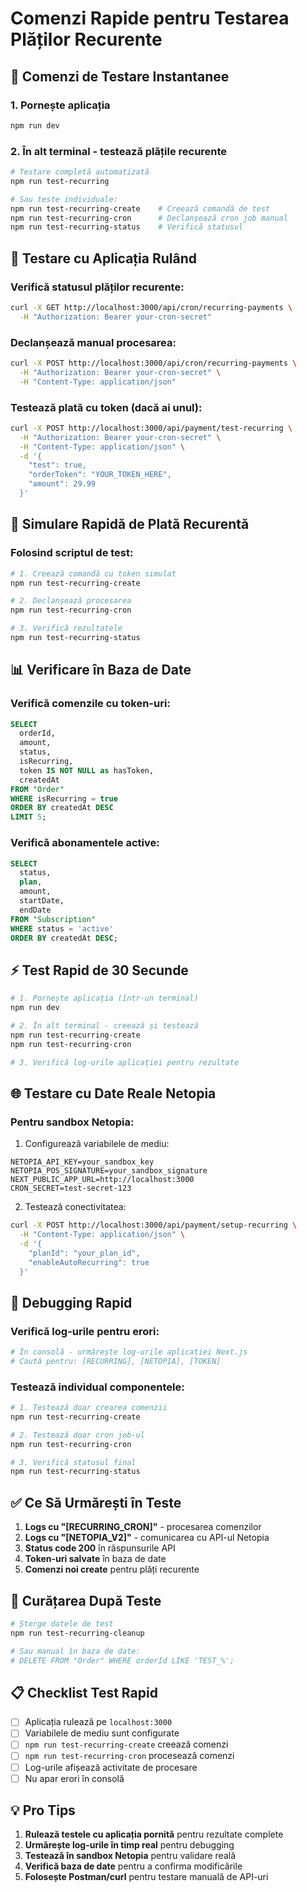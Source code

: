 # Comenzi Rapide pentru Testarea Plăților Recurente

## 🚀 Comenzi de Testare Instantanee

### 1. Pornește aplicația
```bash
npm run dev
```

### 2. În alt terminal - testează plățile recurente
```bash
# Testare completă automatizată
npm run test-recurring

# Sau teste individuale:
npm run test-recurring-create    # Creează comandă de test
npm run test-recurring-cron      # Declanșează cron job manual
npm run test-recurring-status    # Verifică statusul
```

## 🎯 Testare cu Aplicația Rulând

### Verifică statusul plăților recurente:
```bash
curl -X GET http://localhost:3000/api/cron/recurring-payments \
  -H "Authorization: Bearer your-cron-secret"
```

### Declanșează manual procesarea:
```bash
curl -X POST http://localhost:3000/api/cron/recurring-payments \
  -H "Authorization: Bearer your-cron-secret" \
  -H "Content-Type: application/json"
```

### Testează plată cu token (dacă ai unul):
```bash
curl -X POST http://localhost:3000/api/payment/test-recurring \
  -H "Authorization: Bearer your-cron-secret" \
  -H "Content-Type: application/json" \
  -d '{
    "test": true,
    "orderToken": "YOUR_TOKEN_HERE",
    "amount": 29.99
  }'
```

## 🔧 Simulare Rapidă de Plată Recurentă

### Folosind scriptul de test:
```bash
# 1. Creează comandă cu token simulat
npm run test-recurring-create

# 2. Declanșează procesarea
npm run test-recurring-cron

# 3. Verifică rezultatele
npm run test-recurring-status
```

## 📊 Verificare în Baza de Date

### Verifică comenzile cu token-uri:
```sql
SELECT 
  orderId, 
  amount, 
  status, 
  isRecurring,
  token IS NOT NULL as hasToken,
  createdAt
FROM "Order" 
WHERE isRecurring = true 
ORDER BY createdAt DESC 
LIMIT 5;
```

### Verifică abonamentele active:
```sql
SELECT 
  status, 
  plan, 
  amount, 
  startDate, 
  endDate
FROM "Subscription" 
WHERE status = 'active' 
ORDER BY createdAt DESC;
```

## ⚡ Test Rapid de 30 Secunde

```bash
# 1. Pornește aplicația (într-un terminal)
npm run dev

# 2. În alt terminal - creează și testează
npm run test-recurring-create
npm run test-recurring-cron

# 3. Verifică log-urile aplicației pentru rezultate
```

## 🌐 Testare cu Date Reale Netopia

### Pentru sandbox Netopia:
1. Configurează variabilele de mediu:
```env
NETOPIA_API_KEY=your_sandbox_key
NETOPIA_POS_SIGNATURE=your_sandbox_signature
NEXT_PUBLIC_APP_URL=http://localhost:3000
CRON_SECRET=test-secret-123
```

2. Testează conectivitatea:
```bash
curl -X POST http://localhost:3000/api/payment/setup-recurring \
  -H "Content-Type: application/json" \
  -d '{
    "planId": "your_plan_id",
    "enableAutoRecurring": true
  }'
```

## 🚨 Debugging Rapid

### Verifică log-urile pentru erori:
```bash
# În consolă - urmărește log-urile aplicației Next.js
# Caută pentru: [RECURRING], [NETOPIA], [TOKEN]
```

### Testează individual componentele:
```bash
# 1. Testează doar crearea comenzii
npm run test-recurring-create

# 2. Testează doar cron job-ul
npm run test-recurring-cron

# 3. Verifică statusul final
npm run test-recurring-status
```

## ✅ Ce Să Urmărești în Teste

1. **Logs cu "[RECURRING_CRON]"** - procesarea comenzilor
2. **Logs cu "[NETOPIA_V2]"** - comunicarea cu API-ul Netopia  
3. **Status code 200** în răspunsurile API
4. **Token-uri salvate** în baza de date
5. **Comenzi noi create** pentru plăți recurente

## 🔄 Curățarea După Teste

```bash
# Șterge datele de test
npm run test-recurring-cleanup

# Sau manual în baza de date:
# DELETE FROM "Order" WHERE orderId LIKE 'TEST_%';
```

## 📋 Checklist Test Rapid

- [ ] Aplicația rulează pe `localhost:3000`
- [ ] Variabilele de mediu sunt configurate
- [ ] `npm run test-recurring-create` creează comenzi
- [ ] `npm run test-recurring-cron` procesează comenzi
- [ ] Log-urile afișează activitate de procesare
- [ ] Nu apar erori în consolă

## 💡 Pro Tips

1. **Rulează testele cu aplicația pornită** pentru rezultate complete
2. **Urmărește log-urile în timp real** pentru debugging
3. **Testează în sandbox Netopia** pentru validare reală
4. **Verifică baza de date** pentru a confirma modificările
5. **Folosește Postman/curl** pentru testare manuală de API-uri 